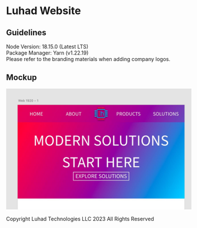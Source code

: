 # Luhad Website
## Guidelines
Node Version: 18.15.0 (Latest LTS)  
Package Manager: Yarn (v1.22.19)  
Please refer to the branding materials when adding company logos.
## Mockup
![Mockup](https://github.com/luhad-tech/luhad.tech/blob/main/resources/mockup.jpeg?raw=true)
  
Copyright Luhad Technologies LLC 2023 All Rights Reserved
